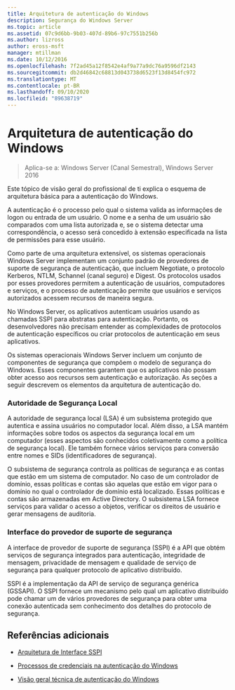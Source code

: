 ```yaml
---
title: Arquitetura de autenticação do Windows
description: Segurança do Windows Server
ms.topic: article
ms.assetid: 07c9d6bb-9b03-407d-89b6-97c7551b256b
ms.author: lizross
author: eross-msft
manager: mtillman
ms.date: 10/12/2016
ms.openlocfilehash: 7f2ad45a12f8542e4af9a77a9dc76a9596df2143
ms.sourcegitcommit: db2d46842c68813d043738d6523f13d8454fc972
ms.translationtype: MT
ms.contentlocale: pt-BR
ms.lasthandoff: 09/10/2020
ms.locfileid: "89638719"
---
```

# <a name="windows-authentication-architecture"></a>Arquitetura de autenticação do Windows

>Aplica-se a: Windows Server (Canal Semestral), Windows Server 2016

Este tópico de visão geral do profissional de ti explica o esquema de arquitetura básica para a autenticação do Windows.

A autenticação é o processo pelo qual o sistema valida as informações de logon ou entrada de um usuário. O nome e a senha de um usuário são comparados com uma lista autorizada e, se o sistema detectar uma correspondência, o acesso será concedido à extensão especificada na lista de permissões para esse usuário.

Como parte de uma arquitetura extensível, os sistemas operacionais Windows Server implementam um conjunto padrão de provedores de suporte de segurança de autenticação, que incluem Negotiate, o protocolo Kerberos, NTLM, Schannel (canal seguro) e Digest. Os protocolos usados por esses provedores permitem a autenticação de usuários, computadores e serviços, e o processo de autenticação permite que usuários e serviços autorizados acessem recursos de maneira segura.

No Windows Server, os aplicativos autenticam usuários usando as chamadas SSPI para abstratas para autenticação. Portanto, os desenvolvedores não precisam entender as complexidades de protocolos de autenticação específicos ou criar protocolos de autenticação em seus aplicativos.

Os sistemas operacionais Windows Server incluem um conjunto de componentes de segurança que compõem o modelo de segurança do Windows. Esses componentes garantem que os aplicativos não possam obter acesso aos recursos sem autenticação e autorização. As seções a seguir descrevem os elementos da arquitetura de autenticação do.

### <a name="local-security-authority"></a>Autoridade de Segurança Local
A autoridade de segurança local (LSA) é um subsistema protegido que autentica e assina usuários no computador local. Além disso, a LSA mantém informações sobre todos os aspectos da segurança local em um computador (esses aspectos são conhecidos coletivamente como a política de segurança local). Ele também fornece vários serviços para conversão entre nomes e SIDs (identificadores de segurança).

O subsistema de segurança controla as políticas de segurança e as contas que estão em um sistema de computador. No caso de um controlador de domínio, essas políticas e contas são aquelas que estão em vigor para o domínio no qual o controlador de domínio está localizado. Essas políticas e contas são armazenadas em Active Directory. O subsistema LSA fornece serviços para validar o acesso a objetos, verificar os direitos de usuário e gerar mensagens de auditoria.

### <a name="security-support-provider-interface"></a>Interface do provedor de suporte de segurança
A interface de provedor de suporte de segurança (SSPI) é a API que obtém serviços de segurança integrados para autenticação, integridade de mensagem, privacidade de mensagem e qualidade de serviço de segurança para qualquer protocolo de aplicativo distribuído.

SSPI é a implementação da API de serviço de segurança genérica (GSSAPI). O SSPI fornece um mecanismo pelo qual um aplicativo distribuído pode chamar um de vários provedores de segurança para obter uma conexão autenticada sem conhecimento dos detalhes do protocolo de segurança.

## <a name="additional-references"></a>Referências adicionais

-   [Arquitetura de Interface SSPI](security-support-provider-interface-architecture.md)

-   [Processos de credenciais na autenticação do Windows](credentials-processes-in-windows-authentication.md)

-   [Visão geral técnica de autenticação do Windows](/previous-versions/windows/it-pro/windows-server-2008-R2-and-2008/dn169029(v=ws.10))